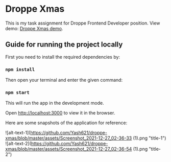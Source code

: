 # Droppe Xmas

This is my task assignment for Droppe Frontend Developer position. View demo: [Droppe Xmas demo](https://droppe-xmas.web.app/).

## Guide for running the project locally

First you need to install the required dependencies by:

### `npm install`

Then open your terminal and enter the given command:

### `npm start`

This will run the app in the development mode. 

Open [http://localhost:3000](http://localhost:3000) to view it in the browser.

Here are some snapshots of the application for reference:

![alt-text-1](https://github.com/Yash621/droppe-xmas/blob/master/assets/Screenshot_2021-12-27_02-36-33 (1).png "title-1")                ![alt-text-2](https://github.com/Yash621/droppe-xmas/blob/master/assets/Screenshot_2021-12-27_02-36-54 (1).png "title-2")
